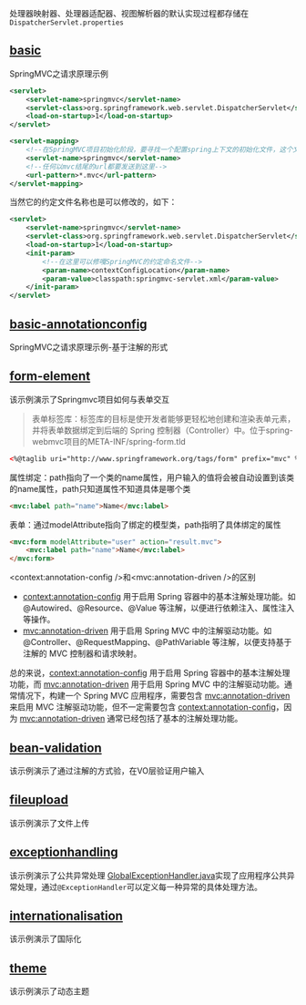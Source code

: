 处理器映射器、处理器适配器、视图解析器的默认实现过程都存储在`DispatcherServlet.properties`
## [basic](basic)
SpringMVC之请求原理示例
```xml
<servlet>
    <servlet-name>springmvc</servlet-name>
    <servlet-class>org.springframework.web.servlet.DispatcherServlet</servlet-class>
    <load-on-startup>1</load-on-startup>
</servlet>

<servlet-mapping>
    <!--在SpringMVC项目初始化阶段，要寻找一个配置spring上下文的初始化文件，这个文件约定名字就叫{servlet-name}-servlet.xml,即这里的springmvc-servlet.xml-->
    <servlet-name>springmvc</servlet-name>
    <!--任何以mvc结尾的url都要发送到这里-->
    <url-pattern>*.mvc</url-pattern>
</servlet-mapping>
```
当然它的约定文件名称也是可以修改的，如下：
```xml
<servlet>
    <servlet-name>springmvc</servlet-name>
    <servlet-class>org.springframework.web.servlet.DispatcherServlet</servlet-class>
    <load-on-startup>1</load-on-startup>
    <init-param>
        <!--在这里可以修嘎SpringMVC的约定命名文件-->
        <param-name>contextConfigLocation</param-name>
        <param-value>classpath:springmvc-servlet.xml</param-value>
    </init-param>
</servlet>
```
## [basic-annotationconfig](basic-annotationconfig)
SpringMVC之请求原理示例-基于注解的形式
## [form-element](form-element)
该示例演示了Springmvc项目如何与表单交互
>表单标签库：标签库的目标是使开发者能够更轻松地创建和渲染表单元素，并将表单数据绑定到后端的 Spring 控制器（Controller）中。位于spring-webmvc项目的META-INF/spring-form.tld
```html
<%@taglib uri="http://www.springframework.org/tags/form" prefix="mvc" %>
```
属性绑定：path指向了一个类的name属性，用户输入的值将会被自动设置到该类的name属性，path只知道属性不知道具体是哪个类
```html
<mvc:label path="name">Name</mvc:label>
```
表单：通过modelAttribute指向了绑定的模型类，path指明了具体绑定的属性
```html
<mvc:form modelAttribute="user" action="result.mvc">
    <mvc:label path="name">Name</mvc:label>
</mvc:form>
```
<context:annotation-config />和<mvc:annotation-driven />的区别
+ <context:annotation-config> 用于启用 Spring 容器中的基本注解处理功能。如 @Autowired、@Resource、@Value 等注解，以便进行依赖注入、属性注入等操作。
+ <mvc:annotation-driven> 用于启用 Spring MVC 中的注解驱动功能。如 @Controller、@RequestMapping、@PathVariable 等注解，以便支持基于注解的 MVC 控制器和请求映射。

总的来说，<context:annotation-config> 用于启用 Spring 容器中的基本注解处理功能，而 <mvc:annotation-driven> 用于启用 Spring MVC 中的注解驱动功能。通常情况下，构建一个 Spring MVC 应用程序，需要包含 <mvc:annotation-driven> 来启用 MVC 注解驱动功能，但不一定需要包含 <context:annotation-config>，因为 <mvc:annotation-driven> 通常已经包括了基本的注解处理功能。
## [bean-validation](bean-validation)
该示例演示了通过注解的方式验，在VO层验证用户输入
## [fileupload](fileupload)
该示例演示了文件上传
## [exceptionhandling](exceptionhandling)
该示例演示了公共异常处理
[GlobalExceptionHandler.java](exceptionhandling%2Fsrc%2Fmain%2Fjava%2Forg%2Fexample%2Fhandler%2FGlobalExceptionHandler.java)实现了应用程序公共异常处理，通过`@ExceptionHandler`可以定义每一种异常的具体处理方法。
## [internationalisation](internationalisation)
该示例演示了国际化
## [theme](theme)
该示例演示了动态主题